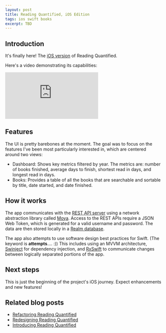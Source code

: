 ```yaml
---
layout: post
title: Reading Quantified, iOS Edition
tags: ios swift books
excerpt: TBD
---
```


## Introduction

It's finally here! The [iOS version](https://github.com/drejkim/reading-quantified-ios) of Reading Quantified.

Here's a video demonstrating its capabilities:

<div class="mb-3">
  <div class="embed-responsive embed-responsive-16by9">
    <iframe class="embed-responsive-item" src="https://www.youtube.com/embed/y5PhF_Pu6CA" frameborder="0" allowfullscreen=""></iframe>
  </div>
</div>

## Features

The UI is pretty barebones at the moment. The goal was to focus on the features I've been most particularly interested in, which are centered around two views:

* Dashboard: Shows key metrics filtered by year. The metrics are: number of books finished, average days to finish, shortest read in days, and longest read in days.
* Books: Provides a table of all the books that are searchable and sortable by title, date started, and date finished.

## How it works

The app communicates with the [REST API server](https://github.com/drejkim/reading-quantified-server) using a network abstraction library called [Moya](https://moya.github.io/). Access to the REST APIs require a JSON Web Token, which is generated for a valid username and password. The data are then stored locally in a [Realm database](https://realm.io/).

The app also attempts to use software design best practices for Swift. (The keyword is **attempts**.... :)) This includes using an MVVM architecture, [Swinject](https://github.com/Swinject/Swinject) for dependency injection, and [RxSwift](https://github.com/ReactiveX/RxSwift) to communicate changes between logically separated portions of the app.

## Next steps

This is just the beginning of the project's iOS journey. Expect enhancements and new features!

## Related blog posts

* [Refactoring Reading Quantified](/blog/2018/12/19/refactoring-reading-quantified/)
* [Redesigning Reading Quantified](/blog/2017/04/11/redesigning-reading-quantified/)
* [Introducing Reading Quantified](/blog/2015/11/24/introducing-reading-quantified/)